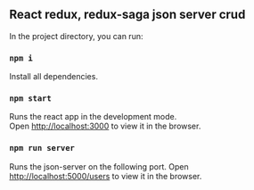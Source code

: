 ## React redux, redux-saga json server crud

In the project directory, you can run:

### `npm i`

Install all dependencies.

### `npm start`

Runs the react app in the development mode.\
Open [http://localhost:3000](http://localhost:3000) to view it in the browser.

### `npm run server`

Runs the json-server on the following port.
Open [http://localhost:5000/users](http://localhost:5000/users) to view it in the browser.
